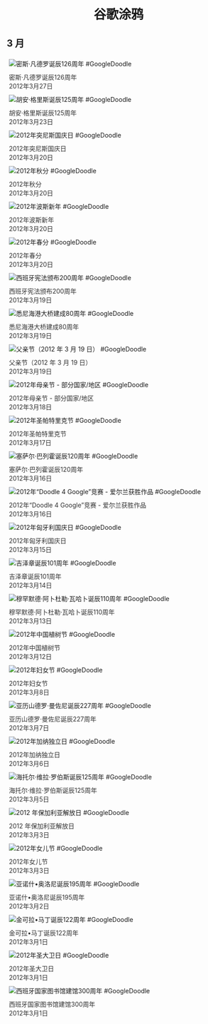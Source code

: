 
<h1 align="center"> 谷歌涂鸦 </h1>




## 3 月

<div class="image">


<img src="https://lh3.googleusercontent.com/Obr9bnbrEm_PoU4OGhURgvYrcCa6PWQn7HDG_kgc70-ITtHNoHMamPejHkH7GJ-tez6s4JAqdroSQCgTN3v6zYyz3fdGjDnLbCADkw5EOQ=s660" alt="密斯·凡德罗诞辰126周年 #GoogleDoodle" style="margin: 5px"/>
<div class="info" style="font-size: 14px; color:#333333; margin:5px"><div class="title">密斯·凡德罗诞辰126周年</div><div class="date">2012年3月27日</div></div>

<img src="https://lh3.googleusercontent.com/3A_-ojCrnjml_LiIfItG0_Xx1LJYvWG_ICwoplIiYRFxgr6L4uw_vHL8nsKjP6LtdFBJknYQ6x09HC-CJhDJ3o2vfD69DIQh39vUfaVg=s660" alt="胡安·格里斯诞辰125周年 #GoogleDoodle" style="margin: 5px"/>
<div class="info" style="font-size: 14px; color:#333333; margin:5px"><div class="title">胡安·格里斯诞辰125周年</div><div class="date">2012年3月23日</div></div>

<img src="https://lh3.googleusercontent.com/hXMSnnnK17inbOjeyLqFBx3HrKFKdAJlO0cuhNdwe3Yz0O4axkn9ULNFcaEi_zbL_oKUs3VvZM6sAVUB_-gwzDrLwN-ahxnefG0IYhA=s660" alt="2012年突尼斯国庆日 #GoogleDoodle" style="margin: 5px"/>
<div class="info" style="font-size: 14px; color:#333333; margin:5px"><div class="title">2012年突尼斯国庆日</div><div class="date">2012年3月20日</div></div>

<img src="https://lh3.googleusercontent.com/2qXSisrJyDKIya5ouYiCtVAEdZdM2HfTjduDaAVsk-v_SeZtoIZnu79Ol1xz14NfzU2xqV0PIX13I_sx5GQ4gdGyIsKhsgMazdk-2tQ=s660" alt="2012年秋分 #GoogleDoodle" style="margin: 5px"/>
<div class="info" style="font-size: 14px; color:#333333; margin:5px"><div class="title">2012年秋分</div><div class="date">2012年3月20日</div></div>

<img src="https://lh3.googleusercontent.com/Bo4-9K6wiEyWZr1x4IfvOeB_NFv8MGC8kqmS--hCUaR0B0puSgikWbDppKEeYSd2bxdhPT9wfcSPdX35aIjShic_UaI8AnK9kUrE1ZVWlg=s660" alt="2012年波斯新年 #GoogleDoodle" style="margin: 5px"/>
<div class="info" style="font-size: 14px; color:#333333; margin:5px"><div class="title">2012年波斯新年</div><div class="date">2012年3月20日</div></div>

<img src="https://lh3.googleusercontent.com/effFMzq4XvfrZPK0E_tvDivy7b-Kd2-Cmd8TvA-maCZK35whczbTdegzCTQBeA46bhHMIy0Eujntwy2v9vqSBDu-_nT-8eZJerDmkwpV=s660" alt="2012年春分 #GoogleDoodle" style="margin: 5px"/>
<div class="info" style="font-size: 14px; color:#333333; margin:5px"><div class="title">2012年春分</div><div class="date">2012年3月20日</div></div>

<img src="https://lh3.googleusercontent.com/CcF-3FdDgDO7fSiicgUF3MyBJp-vZkNO0Jd_L4xicshWnKVPp0EK8Y0sRB6ElDb3e-eEp9YnDmUwq2i4q-L-hZRvXv8hIlaSZfohj_EbSA=s660" alt="西班牙宪法颁布200周年 #GoogleDoodle" style="margin: 5px"/>
<div class="info" style="font-size: 14px; color:#333333; margin:5px"><div class="title">西班牙宪法颁布200周年</div><div class="date">2012年3月19日</div></div>

<img src="https://lh3.googleusercontent.com/kl8FAIuTdE0fqv0z1fBp_VI3dy8TytBnM4FQOOtRBoNmsk8QRJKP5MEOaE0sgVI4CnGbkt865GiEANapCpWObQS4v0PaP_iv7mCEMRAjQA=s660" alt="悉尼海港大桥建成80周年 #GoogleDoodle" style="margin: 5px"/>
<div class="info" style="font-size: 14px; color:#333333; margin:5px"><div class="title">悉尼海港大桥建成80周年</div><div class="date">2012年3月19日</div></div>

<img src="https://lh3.googleusercontent.com/DvbvoqkjdpgRaPCEz4WSIGVTZFlZa9vxOi6P0p9wIBWNyHJuvYG1mHikYDSwKLcFRUhrZ-YkPJgh25Is2YG4DMOvm8HzQHxGdRKQw4Ep=s660" alt="父亲节（2012 年 3 月 19 日） #GoogleDoodle" style="margin: 5px"/>
<div class="info" style="font-size: 14px; color:#333333; margin:5px"><div class="title">父亲节（2012 年 3 月 19 日）</div><div class="date">2012年3月19日</div></div>

<img src="https://lh3.googleusercontent.com/J4g4nt7IVPLV4XSM36keVRpr8Fj0Y_hcGIIOOfLZ01gchBaPY7Kls782mn-i-m_92YHGm8VwrbtNPWeDNMZPlMEKHzgiuR7vRWmpX0Q=s660" alt="2012年母亲节 - 部分国家/地区 #GoogleDoodle" style="margin: 5px"/>
<div class="info" style="font-size: 14px; color:#333333; margin:5px"><div class="title">2012年母亲节 - 部分国家/地区</div><div class="date">2012年3月18日</div></div>

<img src="https://lh3.googleusercontent.com/iBS3wnv77CDt_e9R1sPCKG-31eUIe3smegzjN4ImOlEz9MLmDWRmk0QbH9c0aJV2sf0RhZOYxxvJanFNxhUH-dcoy_ra3q4P2hemRe-4=s660" alt="2012年圣帕特里克节 #GoogleDoodle" style="margin: 5px"/>
<div class="info" style="font-size: 14px; color:#333333; margin:5px"><div class="title">2012年圣帕特里克节</div><div class="date">2012年3月17日</div></div>

<img src="https://lh3.googleusercontent.com/fGKO7dP1TwYAUiUJ696zvGBEvwDlayBZrgtkNox5Tml9s5OzsyzYAwmEadYU2fnMwBiKtnN5vLeCe1qZUa4r-05A9_qCbpyN4YO3G5Vd=s660" alt="塞萨尔·巴列霍诞辰120周年 #GoogleDoodle" style="margin: 5px"/>
<div class="info" style="font-size: 14px; color:#333333; margin:5px"><div class="title">塞萨尔·巴列霍诞辰120周年</div><div class="date">2012年3月16日</div></div>

<img src="https://lh3.googleusercontent.com/LNpqsGW9RUhDP9UGPCKQzbRcCfAY_YKdCWPxggSA4WwRaVse3M01uaFanpACncHc1sc0qX0bE1mNI-FqIjdSn256okWCr1RgZg6txNxQ=s660" alt="2012年“Doodle 4 Google”竞赛 - 爱尔兰获胜作品 #GoogleDoodle" style="margin: 5px"/>
<div class="info" style="font-size: 14px; color:#333333; margin:5px"><div class="title">2012年“Doodle 4 Google”竞赛 - 爱尔兰获胜作品</div><div class="date">2012年3月16日</div></div>

<img src="https://lh3.googleusercontent.com/7MAQkX6m9kabJtwMMuXC2fentz0nGfaoD4eO-I7M7AvtUVgxbdU1yTXXoa59Ve0bkO77F0Cw62peODrpVpxsq6GGUp9jQ4BCAOeVY7NS=s660" alt="2012年匈牙利国庆日 #GoogleDoodle" style="margin: 5px"/>
<div class="info" style="font-size: 14px; color:#333333; margin:5px"><div class="title">2012年匈牙利国庆日</div><div class="date">2012年3月15日</div></div>

<img src="https://lh3.googleusercontent.com/EskQJ5KtTmzdy3X9w29RRBxWAjYp1GtSShbKpVHGQlZCgr8waRFzlWbbVGgq6ZmQDhDFLaJaLk7-PAv3Wregpm8mzFAGOEU3lt-d8HbJWw=s660" alt="吉泽章诞辰101周年 #GoogleDoodle" style="margin: 5px"/>
<div class="info" style="font-size: 14px; color:#333333; margin:5px"><div class="title">吉泽章诞辰101周年</div><div class="date">2012年3月14日</div></div>

<img src="https://lh3.googleusercontent.com/Rp1fKG63Zgn1_kwOL7XOmaAaHqIwP0moCnIL-KMHhdsq64DiQJ1_inVk5cWLH-rSpMgwyvMcJ18kXbO_Hp4FqacqHlBM4oEaGkiEWV1d=s660" alt="穆罕默德·阿卜杜勒·瓦哈卜诞辰110周年 #GoogleDoodle" style="margin: 5px"/>
<div class="info" style="font-size: 14px; color:#333333; margin:5px"><div class="title">穆罕默德·阿卜杜勒·瓦哈卜诞辰110周年</div><div class="date">2012年3月13日</div></div>

<img src="https://lh3.googleusercontent.com/KvSW3DB-grN_d0eFO9TdVeEAnMzyVt2VLtfknxiWuchXDv6b2LLXaMWDijtrVjPY3xOzhfx_euwt2AY2r2rZt-krLVJ5ZUwRrPzDEL7OjQ=s660" alt="2012年中国植树节 #GoogleDoodle" style="margin: 5px"/>
<div class="info" style="font-size: 14px; color:#333333; margin:5px"><div class="title">2012年中国植树节</div><div class="date">2012年3月12日</div></div>

<img src="https://lh3.googleusercontent.com/NcV0wr4Hr73YYWlJIe8yspL_VbIpCytIhMqVpGQMET5ZI2VIi9KQtk3Rl7UNLAF3hlj7f1ZPV7zEfCWalBc5Sa3oxt_gvt9OCdNdd0U=s660" alt="2012年妇女节 #GoogleDoodle" style="margin: 5px"/>
<div class="info" style="font-size: 14px; color:#333333; margin:5px"><div class="title">2012年妇女节</div><div class="date">2012年3月8日</div></div>

<img src="https://lh3.googleusercontent.com/_T0qiYRrs2rO69Tu06rtVBjO5ayIjO0uNuXCtAPSRMeAKXz2MCA8VPrcadRopbNQVZ72zYJqO8I0wYR1rgDEHWQtxzwa8QrL9VkkY1_8=s660" alt="亚历山德罗·曼佐尼诞辰227周年 #GoogleDoodle" style="margin: 5px"/>
<div class="info" style="font-size: 14px; color:#333333; margin:5px"><div class="title">亚历山德罗·曼佐尼诞辰227周年</div><div class="date">2012年3月7日</div></div>

<img src="https://lh3.googleusercontent.com/QaYMyh5nMidGsIzfc_aQLZ0PSCpXwTPmytXkiaaL2WMzbgQY1nFxVsJgHPea7KfWkpcOaUfTCl0XBbXjWKZKePby8YXct2J__y7U3g3X=s660" alt="2012年加纳独立日 #GoogleDoodle" style="margin: 5px"/>
<div class="info" style="font-size: 14px; color:#333333; margin:5px"><div class="title">2012年加纳独立日</div><div class="date">2012年3月6日</div></div>

<img src="https://lh3.googleusercontent.com/iqHsdYItF_LXt126e2_kbXurT_O6JunYsPm3dFJptqPTMDyVwaRZ2IpKN52Gtr938b2V3wDqLjqp3L3vZQ392mAj66vEY6vzVoNiD2CL=s660" alt="海托尔·维拉·罗伯斯诞辰125周年 #GoogleDoodle" style="margin: 5px"/>
<div class="info" style="font-size: 14px; color:#333333; margin:5px"><div class="title">海托尔·维拉·罗伯斯诞辰125周年</div><div class="date">2012年3月5日</div></div>

<img src="https://lh3.googleusercontent.com/Z_ZO7yMgyA0XtfUjuYva66KbFb3QHa9zm_kSTRwIgy7dP0pOCAvDJGaHT-CSANX2tAFQQ5qtwFuTFjZfpWoAeAsFDT8F1vYIwfetsr_ABg=s660" alt="2012 年保加利亚解放日 #GoogleDoodle" style="margin: 5px"/>
<div class="info" style="font-size: 14px; color:#333333; margin:5px"><div class="title">2012 年保加利亚解放日</div><div class="date">2012年3月3日</div></div>

<img src="https://lh3.googleusercontent.com/0YrGeyMmKPXMqLeAUaSkzU2s_GL6CSuTw0F42wg3hdx_J8qo2HsShLPXG7M03rOXnhjMxxEwYxbGzQoSOrROMPkmDhmBj2F8TL3RSCc-aQ=s660" alt="2012年女儿节 #GoogleDoodle" style="margin: 5px"/>
<div class="info" style="font-size: 14px; color:#333333; margin:5px"><div class="title">2012年女儿节</div><div class="date">2012年3月3日</div></div>

<img src="https://www.google.com/logos/2012/janos_arany-2012-hp.jpg" alt="亚诺什•奥洛尼诞辰195周年 #GoogleDoodle" style="margin: 5px"/>
<div class="info" style="font-size: 14px; color:#333333; margin:5px"><div class="title">亚诺什•奥洛尼诞辰195周年</div><div class="date">2012年3月2日</div></div>

<img src="https://lh3.googleusercontent.com/YI9bJrljZZM5Znra1nM0tG3bR4BXti_VCiFSGHxBR1P1VLG_OPFkI2oLFZASc-8ZlPksKsgOEEoARo2VEzbjIMFvVgUSpTiG5tuW7VBIpg=s660" alt="金可拉•马丁诞辰122周年 #GoogleDoodle" style="margin: 5px"/>
<div class="info" style="font-size: 14px; color:#333333; margin:5px"><div class="title">金可拉•马丁诞辰122周年</div><div class="date">2012年3月1日</div></div>

<img src="https://lh3.googleusercontent.com/bUf5D2l3a9y2zVENdAe6s7ZOvA7zdbPP18GrZl22D94rB0HVLs3GjA8p86nNpmTXSPPb_DxsJ1lK0o07dgAF1IhThH7yjHbk80z1qy8=s660" alt="2012年圣大卫日 #GoogleDoodle" style="margin: 5px"/>
<div class="info" style="font-size: 14px; color:#333333; margin:5px"><div class="title">2012年圣大卫日</div><div class="date">2012年3月1日</div></div>

<img src="https://lh3.googleusercontent.com/fUQsiBfcm7226zF5Y5xSBQnrlnOhkS-SUWchC512zcBwvISGYtHe_PjFvJ1j_ueVxD2BZJO3n1Rqww3bUn9dgZz0LY6DlwTwVhKr7BNN=s660" alt="西班牙国家图书馆建馆300周年 #GoogleDoodle" style="margin: 5px"/>
<div class="info" style="font-size: 14px; color:#333333; margin:5px"><div class="title">西班牙国家图书馆建馆300周年</div><div class="date">2012年3月1日</div></div>

</div>








